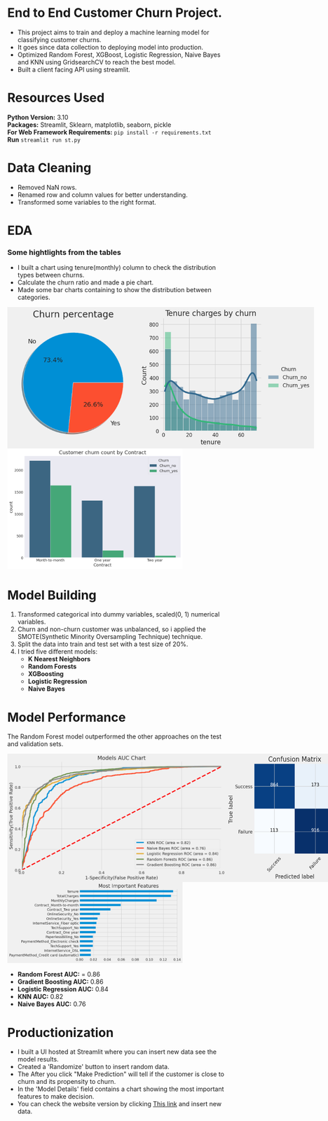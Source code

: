 
# End to End Customer Churn Project.
- This project aims to train and deploy a machine learning model for classifying customer churns.
- It goes since data collection to deploying model into production.
- Optimized Random Forest, XGBoost, Logistic Regression, Naive Bayes and KNN using GridsearchCV to reach the best model.
- Built a client facing API using streamlit.

# Resources Used
**Python Version:** 3.10<br>
**Packages:** Streamlit, Sklearn, matplotlib, seaborn, pickle<br>
**For Web Framework Requirements:** ```pip install -r requirements.txt```<br>
**Run** ```streamlit run st.py ```<br>

# Data Cleaning
- Removed NaN rows.
- Renamed row and column values for better understanding.
- Transformed some variables to the right format.

# EDA
### Some hightlights from the tables
- I built a chart using tenure(monthly) column to check the distribution types between churns.
- Calculate the churn ratio and made a pie chart.
- Made some bar charts containing to show the distribution between categories.

<div style="display: flex;">
  <img src="img/churn_pie.png" alt="Alt Text" width="300" height="auto" style="flex: 1;">
  <img src="img/churn_distribution.png" alt="Alt Text" width="400" height="auto" style="flex: 1;">
</div>
<img src="img/churn_contract.png" alt="Alt Text" width="400" height="auto" >

# Model Building
1. Transformed categorical into dummy variables, scaled(0, 1) numerical variables.
2. Churn and non-churn customer was unbalanced, so i applied the SMOTE(Synthetic Minority Oversampling Technique) technique.
3. Split the data into train and test set with a test size of 20%.
4. I tried five different models:
      - **K Nearest Neighbors**
      - **Random Forests**
      - **XGBoosting**
      - **Logistic Regression**
      - **Naive Bayes**
    

# Model Performance
The Random Forest model outperformed the other approaches on the test and validation sets.
<div style="display: flex;">
  <img src="img/churn_auc_chart.png" alt="Alt Text" width="500" height="auto" style="flex: 1;">
  <img src="img/c_matrix.png" alt="Alt Text" width="300" height="auto" style="flex: 1;">
</div>
<img src="img/churn_rf_feat_imp.png" alt="Alt Text" width="400" height="auto" style="flex: 1;">

- **Random Forest AUC:**  = 0.86
- **Gradient Boosting AUC:** 0.86
- **Logistic Regression AUC:** 0.84
- **KNN AUC:** 0.82
- **Naive Bayes AUC:** 0.76 

# Productionization
- I built a UI hosted at Streamlit where you can insert new data see the model results.
- Created a 'Randomize' button to insert random data.
- The After you click "Make Prediction" will tell if the customer is close to churn and its propensity to churn.  
- In the 'Model Details' field contains a chart showing the most important features to make decision. 
- You can check the website version by clicking [This link](https://hugomilesi-e2e-customer-churn-analysis-st-iguvbo.streamlit.app) and insert new data.



